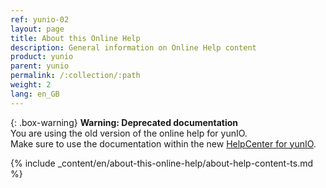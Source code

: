 ```yaml
---
ref: yunio-02
layout: page
title: About this Online Help
description: General information on Online Help content
product: yunio
parent: yunio
permalink: /:collection/:path
weight: 2
lang: en_GB
---
```


{: .box-warning}
**Warning: Deprecated documentation** <br>
You are using the old version of the online help for yunIO.<br>
Make sure to use the documentation within the new [HelpCenter for yunIO](https://helpcenter.theobald-software.com/yunio/).

{% include _content/en/about-this-online-help/about-help-content-ts.md %} 

